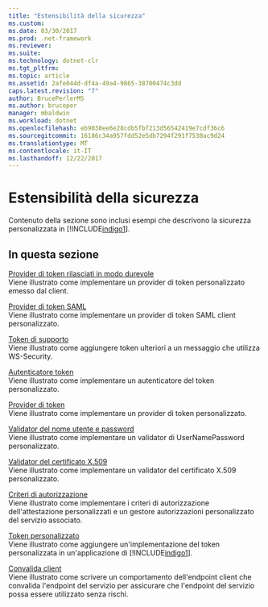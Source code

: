 ```yaml
---
title: "Estensibilità della sicurezza"
ms.custom: 
ms.date: 03/30/2017
ms.prod: .net-framework
ms.reviewer: 
ms.suite: 
ms.technology: dotnet-clr
ms.tgt_pltfrm: 
ms.topic: article
ms.assetid: 2afe044d-df4a-49a4-9865-38700474c3dd
caps.latest.revision: "7"
author: BrucePerlerMS
ms.author: bruceper
manager: mbaldwin
ms.workload: dotnet
ms.openlocfilehash: eb9038ee6e28cdb5fbf213d56542419e7cdf36c6
ms.sourcegitcommit: 16186c34a957fdd52e5db7294f291f7530ac9d24
ms.translationtype: MT
ms.contentlocale: it-IT
ms.lasthandoff: 12/22/2017
---
```

# <a name="security-extensibility"></a>Estensibilità della sicurezza
Contenuto della sezione sono inclusi esempi che descrivono la sicurezza personalizzata in [!INCLUDE[indigo1](../../../../includes/indigo1-md.md)].  
  
## <a name="in-this-section"></a>In questa sezione  
 [Provider di token rilasciati in modo durevole](../../../../docs/framework/wcf/samples/durable-issued-token-provider.md)  
 Viene illustrato come implementare un provider di token personalizzato emesso dal client.  
  
 [Provider di token SAML](../../../../docs/framework/wcf/samples/saml-token-provider.md)  
 Viene illustrato come implementare un provider di token SAML client personalizzato.  
  
 [Token di supporto](../../../../docs/framework/wcf/samples/supporting-tokens.md)  
 Viene illustrato come aggiungere token ulteriori a un messaggio che utilizza WS-Security.  
  
 [Autenticatore token](../../../../docs/framework/wcf/samples/token-authenticator.md)  
 Viene illustrato come implementare un autenticatore del token personalizzato.  
  
 [Provider di token](../../../../docs/framework/wcf/samples/token-provider.md)  
 Viene illustrato come implementare un provider di token personalizzato.  
  
 [Validator del nome utente e password](../../../../docs/framework/wcf/samples/user-name-password-validator.md)  
 Viene illustrato come implementare un validator di UserNamePassword personalizzato.  
  
 [Validator del certificato X.509](../../../../docs/framework/wcf/samples/x-509-certificate-validator.md)  
 Viene illustrato come implementare un validator del certificato X.509 personalizzato.  
  
 [Criteri di autorizzazione](../../../../docs/framework/wcf/samples/authorization-policy.md)  
 Viene illustrato come implementare i criteri di autorizzazione dell'attestazione personalizzati e un gestore autorizzazioni personalizzato del servizio associato.  
  
 [Token personalizzato](../../../../docs/framework/wcf/samples/custom-token.md)  
 Viene illustrato come aggiungere un'implementazione del token personalizzata in un'applicazione di [!INCLUDE[indigo1](../../../../includes/indigo1-md.md)].  
  
 [Convalida client](../../../../docs/framework/wcf/samples/client-validation.md)  
 Viene illustrato come scrivere un comportamento dell'endpoint client che convalida l'endpoint del servizio per assicurare che l'endpoint del servizio possa essere utilizzato senza rischi.

